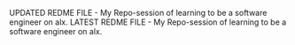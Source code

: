 UPDATED REDME FILE - My Repo-session of learning to be a software engineer on alx.
LATEST REDME FILE - My Repo-session of learning to be a software engineer on alx.
